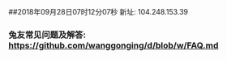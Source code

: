 ##2018年09月28日07时12分07秒 新址: 104.248.153.39
### 兔友常见问题及解答: https://github.com/wanggonging/d/blob/w/FAQ.md
